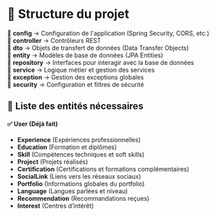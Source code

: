 # 📁 Structure du projet

📂 **config** → Configuration de l'application (Spring Security, CORS, etc.)  
📂 **controller** → Contrôleurs REST  
📂 **dto** → Objets de transfert de données (Data Transfer Objects)  
📂 **entity** → Modèles de base de données (JPA Entities)  
📂 **repository** → Interfaces pour interagir avec la base de données  
📂 **service** → Logique métier et gestion des services  
📂 **exception** → Gestion des exceptions globales  
📂 **security** → Configuration et filtres de sécurité

## 📌 Liste des entités nécessaires

#### ✅ User (Déjà fait)
- **Experience** (Expériences professionnelles)
- **Education** (Formation et diplômes)
- **Skill** (Compétences techniques et soft skills)
- **Project** (Projets réalisés)
- **Certification** (Certifications et formations complémentaires)
- **SocialLink** (Liens vers les réseaux sociaux)
- **Portfolio** (Informations globales du portfolio)
- **Language** (Langues parlées et niveau)
- **Recommendation** (Recommandations reçues)
- **Interest** (Centres d’intérêt)  



